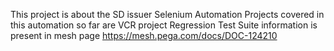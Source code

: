 This project is about the SD issuer Selenium Automation
Projects covered in this automation so far are 
VCR project
Regression Test Suite information is present in mesh page https://mesh.pega.com/docs/DOC-124210 

